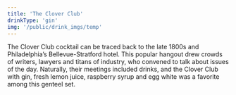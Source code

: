 ```yaml
---
title: 'The Clover Club'
drinkType: 'gin'
img: '/public/drink_imgs/temp'
---
```

The Clover Club cocktail can be traced back to the late 1800s and Philadelphia’s Bellevue-Stratford hotel. This popular hangout drew crowds of writers, lawyers and titans of industry, who convened to talk about issues of the day. Naturally, their meetings included drinks, and the Clover Club with gin, fresh lemon juice, raspberry syrup and egg white was a favorite among this genteel set.
